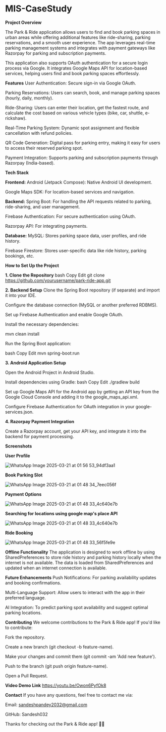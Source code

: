  # MIS-CaseStudy

**Project Overview**

The Park & Ride application allows users to find and book parking spaces in urban areas while offering additional features like ride-sharing, parking reservations, and a smooth user experience. The app leverages real-time parking management systems and integrates with payment gateways like Razorpay for parking and subscription payments.

This application also supports OAuth authentication for a secure login process via Google. It integrates Google Maps API for location-based services, helping users find and book parking spaces effortlessly.

**Features**
User Authentication: Secure sign-in via Google OAuth.

Parking Reservations: Users can search, book, and manage parking spaces (hourly, daily, monthly).

Ride-Sharing: Users can enter their location, get the fastest route, and calculate the cost based on various vehicle types (bike, car, shuttle, e-rickshaw).

Real-Time Parking System: Dynamic spot assignment and flexible cancellation with refund policies.

QR Code Generation: Digital pass for parking entry, making it easy for users to access their reserved parking spot.

Payment Integration: Supports parking and subscription payments through Razorpay (India-based).

**Tech Stack**

**Frontend:**
Android (Jetpack Compose): Native Android UI development.

Google Maps SDK: For location-based services and navigation.

**Backend:**
Spring Boot: For handling the API requests related to parking, ride-sharing, and user management.

Firebase Authentication: For secure authentication using OAuth.

Razorpay API: For integrating payments.

**Database:**
MySQL: Stores parking space data, user profiles, and ride history.

Firebase Firestore: Stores user-specific data like ride history, parking bookings, etc.


**How to Set Up the Project**

**1. Clone the Repository**
bash
Copy
Edit
git clone https://github.com/yourusername/park-ride-app.git

**2. Backend Setup**
Clone the Spring Boot repository (if separate) and import it into your IDE.

Configure the database connection (MySQL or another preferred RDBMS).

Set up Firebase Authentication and enable Google OAuth.

Install the necessary dependencies:

mvn clean install

Run the Spring Boot application:

bash
Copy
Edit
mvn spring-boot:run

**3. Android Application Setup**

Open the Android Project in Android Studio.

Install dependencies using Gradle:
bash
Copy
Edit
./gradlew build

Set up Google Maps API for the Android app by getting an API key from the Google Cloud Console and adding it to the google_maps_api.xml.

Configure Firebase Authentication for OAuth integration in your google-services.json.

**4. Razorpay Payment Integration**

Create a Razorpay account, get your API key, and integrate it into the backend for payment processing.


**Screenshots**

**User Profile**

![WhatsApp Image 2025-03-21 at 01 56 53_94df3aa1](https://github.com/user-attachments/assets/5f7807f0-5890-4bb7-a196-8f3a49376c73)


**Book Parking Slot**

![WhatsApp Image 2025-03-21 at 01 48 34_7eec056f](https://github.com/user-attachments/assets/6faf2e76-6dfd-468a-ba5a-4a8d1564458d)


**Payment Options**

![WhatsApp Image 2025-03-21 at 01 48 33_4c640e7b](https://github.com/user-attachments/assets/21f0a771-7307-4292-9903-679fb77e4385)


**Searching for locations using google map's place API**

![WhatsApp Image 2025-03-21 at 01 48 33_4c640e7b](https://github.com/user-attachments/assets/d65877ea-004e-4793-a547-7cee14ff4ee6)


**Ride Booking**

![WhatsApp Image 2025-03-21 at 01 48 33_56f5fe9e](https://github.com/user-attachments/assets/e9d2b795-985a-4774-a702-c4579d0fbfd9)



**Offline Functionality**
The application is designed to work offline by using SharedPreferences to store ride history and parking history locally when the internet is not available. The data is loaded from SharedPreferences and updated when an internet connection is available.

**Future Enhancements**
Push Notifications: For parking availability updates and booking confirmations.

Multi-Language Support: Allow users to interact with the app in their preferred language.

AI Integration: To predict parking spot availability and suggest optimal parking locations.

**Contributing**
We welcome contributions to the Park & Ride app! If you'd like to contribute:

Fork the repository.

Create a new branch (git checkout -b feature-name).

Make your changes and commit them (git commit -am 'Add new feature').

Push to the branch (git push origin feature-name).

Open a Pull Request.


**Video Demo Link**
https://youtu.be/Owon6PyfOk8


**Contact**
If you have any questions, feel free to contact me via:

Email: sandeshpandey2032@gmail.com

GitHub: Sandesh032

Thanks for checking out the Park & Ride app! 🚗✨
